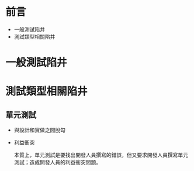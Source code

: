 # 前言

- 一般測試陷井
- 測試類型相關陷井

# 一般測試陷井

# 測試類型相關陷井

## 單元測試

- 與設計和實做之間脫勾

    

- 利益衝突

    本質上，單元測試是要找出開發人員撰寫的錯誤，但又要求開發人員撰寫單元測試；造成開發人員的利益衝突問題。